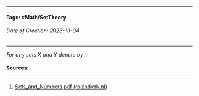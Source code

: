 __________________________________________________________________________
#### **Tags:** #Math/SetTheory 
###### *Date of Creation: 2023-10-04*
__________________________________________________________________________

*For any sets $X$ and $Y$ denote by*
#### Sources:
__________________________________________________________________________
1. [Sets_and_Numbers.pdf (rolandvdv.nl)](https://www.rolandvdv.nl/Sets_and_Numbers.pdf)